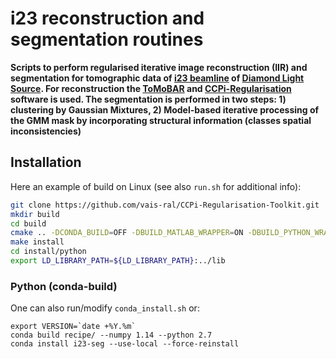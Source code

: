 # i23 reconstruction and segmentation routines

**Scripts to perform regularised iterative image reconstruction (IIR) and segmentation for tomographic data of [i23 beamline](https://www.diamond.ac.uk/Instruments/Mx/I23.html) of [Diamond Light Source](http://diamond.ac.uk/). For reconstruction the [ToMoBAR](https://github.com/dkazanc/ToMoBAR) and [CCPi-Regularisation](https://github.com/vais-ral/CCPi-Regularisation-Toolkit) software is used. The segmentation is performed in two steps: 1) clustering by Gaussian Mixtures, 2) Model-based iterative processing of the GMM mask by incorporating structural information (classes spatial inconsistencies)** 

## Installation 
Here an example of build on Linux (see also `run.sh` for additional info):

```bash
git clone https://github.com/vais-ral/CCPi-Regularisation-Toolkit.git
mkdir build 
cd build
cmake .. -DCONDA_BUILD=OFF -DBUILD_MATLAB_WRAPPER=ON -DBUILD_PYTHON_WRAPPER=ON -DCMAKE_BUILD_TYPE=Release -DCMAKE_INSTALL_PREFIX=./install
make install
cd install/python
export LD_LIBRARY_PATH=${LD_LIBRARY_PATH}:../lib
```

### Python (conda-build)
One can also run/modify `conda_install.sh` or:
```
export VERSION=`date +%Y.%m`
conda build recipe/ --numpy 1.14 --python 2.7  
conda install i23-seg --use-local --force-reinstall
```
